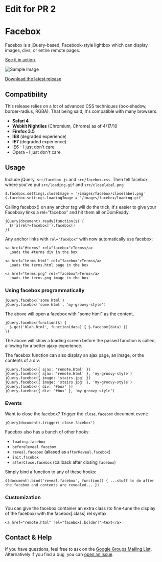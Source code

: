 # Edit for PR 2
# Facebox

Facebox is a jQuery-based, Facebook-style lightbox which can display images, divs, or entire remote pages.

[See it in action](http://defunkt.github.com/facebox/).

![Sample Image](http://share.kyleneath.com/captures/Facebox_1.2-20100417-190352.jpg)

[Download the latest release](http://github.com/defunkt/facebox/zipball/master)

## Compatibility

This release relies on a lot of advanced CSS techniques (box-shadow, border-radius, RGBA). That being said, it's compatible with many browsers.

* **Safari 4**
* **Webkit Nightlies** (Chromium, Chrome) as of 4/17/10
* **Firefox 3.5**
* **IE8** (degraded experience)
* **IE7** (degraded experience)
* IE6 - I just don't care
* Opera - I just don't care

## Usage

Include jQuery, `src/facebox.js` and `src/facebox.css`. Then tell facebox where you've put `src/loading.gif` and `src/closelabel.png`

    $.facebox.settings.closeImage = '/images/facebox/closelabel.png'
    $.facebox.settings.loadingImage = '/images/facebox/loading.gif'

Calling facebox() on any anchor tag will do the trick, it's easier to give your Faceboxy links a rel="facebox"  and hit them all onDomReady.

    jQuery(document).ready(function($) {
      $('a[rel*=facebox]').facebox()
    })

Any anchor links with `rel="facebox"` with now automatically use facebox:

    <a href="#terms" rel="facebox">Terms</a>
      Loads the #terms div in the box

    <a href="terms.html" rel="facebox">Terms</a>
      Loads the terms.html page in the box

    <a href="terms.png" rel="facebox">Terms</a>
      Loads the terms.png image in the box


### Using facebox programmatically

    jQuery.facebox('some html')
    jQuery.facebox('some html', 'my-groovy-style')

The above will open a facebox with "some html" as the content.

    jQuery.facebox(function($) {
      $.get('blah.html', function(data) { $.facebox(data) })
    })

The above will show a loading screen before the passed function is called,
allowing for a better ajaxy experience.

The facebox function can also display an ajax page, an image, or the contents of a div:

    jQuery.facebox({ ajax: 'remote.html' })
    jQuery.facebox({ ajax: 'remote.html' }, 'my-groovy-style')
    jQuery.facebox({ image: 'stairs.jpg' })
    jQuery.facebox({ image: 'stairs.jpg' }, 'my-groovy-style')
    jQuery.facebox({ div: '#box' })
    jQuery.facebox({ div: '#box' }, 'my-groovy-style')

### Events

Want to close the facebox?  Trigger the `close.facebox` document event:

    jQuery(document).trigger('close.facebox')

Facebox also has a bunch of other hooks:

* `loading.facebox`
* `beforeReveal.facebox`
* `reveal.facebox` (aliased as `afterReveal.facebox`)
* `init.facebox`
* `afterClose.facebox`  (callback after closing `facebox`)

Simply bind a function to any of these hooks:

    $(document).bind('reveal.facebox', function() { ...stuff to do after the facebox and contents are revealed... })

### Customization

You can give the facebox container an extra class (to fine-tune the display of the facebox) with the facebox[.class] rel syntax.

    <a href="remote.html" rel="facebox[.bolder]">text</a>

## Contact & Help

If you have questions, feel free to ask on the [Google Groups Mailing List](http://groups.google.com/group/facebox/). Alternatively if you find a bug, you can [open an issue](http://github.com/defunkt/facebox/issues).
